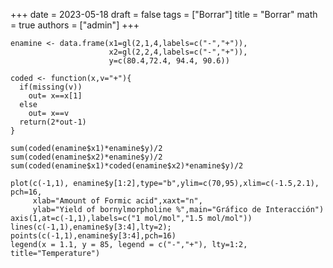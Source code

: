 +++
date      = 2023-05-18
draft     = false
tags      = ["Borrar"]
title     = "Borrar"
math      = true
authors = ["admin"]
+++


```{r}
enamine <- data.frame(x1=gl(2,1,4,labels=c("-","+")),
                      x2=gl(2,2,4,labels=c("-","+")),
                      y=c(80.4,72.4, 94.4, 90.6))

coded <- function(x,v="+"){
  if(missing(v))
    out= x==x[1]
  else
    out= x==v
  return(2*out-1)
}

sum(coded(enamine$x1)*enamine$y)/2
sum(coded(enamine$x2)*enamine$y)/2
sum(coded(enamine$x1)*coded(enamine$x2)*enamine$y)/2
```


```{r}
plot(c(-1,1), enamine$y[1:2],type="b",ylim=c(70,95),xlim=c(-1.5,2.1), pch=16,
     xlab="Amount of Formic acid",xaxt="n",
     ylab="Yield of bornylmorpholine %",main="Gráfico de Interacción")
axis(1,at=c(-1,1),labels=c("1 mol/mol","1.5 mol/mol"))
lines(c(-1,1),enamine$y[3:4],lty=2); points(c(-1,1),enamine$y[3:4],pch=16)
legend(x = 1.1, y = 85, legend = c("-","+"), lty=1:2, title="Temperature")

```

